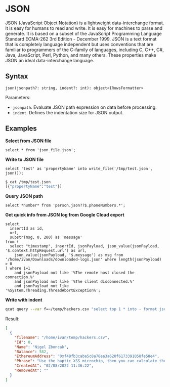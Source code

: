 # JSON

JSON (JavaScript Object Notation) is a lightweight data-interchange format. It is easy for humans to read and write. It is easy for machines to parse and generate. It is based on a subset of the JavaScript Programming Language Standard ECMA-262 3rd Edition - December 1999. JSON is a text format that is completely language independent but uses conventions that are familiar to programmers of the C-family of languages, including C, C++, C#, Java, JavaScript, Perl, Python, and many others. These properties make JSON an ideal data-interchange language.

## Syntax

```
json(jsonpath?: string, indent?: int): object<IRowsFormatter>
```

Parameters:

- `jsonpath`. Evaluate JSON path expression on data before processing.
- `indent`. Defines the indentation size for JSON output.

## Examples

**Select from JSON file**

```
select * from 'json_file.json';
```

**Write to JSON file**

```
select 'test' as 'propertyName' into write_file('/tmp/test.json', json());
```

```bash
$ cat /tmp/test.json 
[{"propertyName":"test"}]
```

**Query JSON path**

```
select *number* from 'person.json??$.phoneNumbers.*';
```

**Get quick info from JSON log from Google Cloud export**

```
select
  insertId as id,
  url,
  substr(msg, 0, 200) as 'message'
from (
  select "timestamp", insertId, jsonPayload, json_value(jsonPayload, '$.context.httpRequest.url') as url,
    json_value(jsonPayload, '$.message') as msg from '/home/ivan/Downloads/downloaded-logs.json' where length(jsonPayload) > 0
) where 1=1
    and jsonPayload not like '%The remote host closed the connection.%'
    and jsonPayload not like '%The client disconnected.%'
    and jsonPayload not like '%System.Threading.ThreadAbortException%';
```

**Write with indent**

```bash
qcat query --var f=~/temp/hackers.csv "select top 1 * into - format json(indent => 2) from f"
```

Result:

```json
[
  {
    "filename": "/home/ivan/temp/hackers.csv",
    "Id": 0,
    "Name": "Nigel Zboncak",
    "Balance": 582,
    "EthereumAddress": "0xf48fb3caba5c8a78ea3a620f6173391058fe58e4",
    "Phrase": "Use the haptic XSS microchip, then you can calculate the haptic microchip!",
    "CreatedAt": "02/08/2022 11:36:22",
    "RemovedAt": ""
  }
]
```
